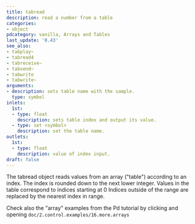 ```yaml
---
title: tabread
description: read a number from a table
categories:
- object
pdcategory: vanilla, Arrays and Tables
last_update: '0.43'
see_also:
- tabplay~
- tabread4
- tabreceive~
- tabsend~
- tabwrite
- tabwrite~
arguments:
- description: sets table name with the sample.
  type: symbol
inlets:
  1st:
  - type: float
    description: sets table index and output its value.
  - type: set <symbol>
    description: set the table name.
outlets:
  1st:
  - type: float
    description: value of index input.
draft: false
---
```

The tabread object reads values from an array ("table") according to an index. The index is rounded down to the next lower integer. Values in the table correspond to indices starting at 0 Indices outside of the range are replaced by the nearest index in range.

Check also the "array" examples from the Pd tutorial by clicking and opening `doc/2.control.examples/16.more.arrays`
